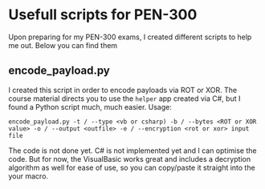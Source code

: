 # Usefull scripts for PEN-300

Upon preparing for my PEN-300 exams, I created different scripts to help me out. Below you can find them

## encode_payload.py
I created this script in order to encode payloads via ROT or XOR. The course material directs you to use the `helper` app created via C#, but I found a Python script much, much easier. Usage:

```
encode_payload.py -t / --type <vb or csharp) -b / --bytes <ROT or XOR value> -o / --output <outfile> -e / --encryption <rot or xor> input file
```

The code is not done yet. C# is not implemented yet and I can optimise the code. But for now, the VisualBasic works great and includes a decryption algorithm as well for ease of use, so you can copy/paste it straight into the your macro.

